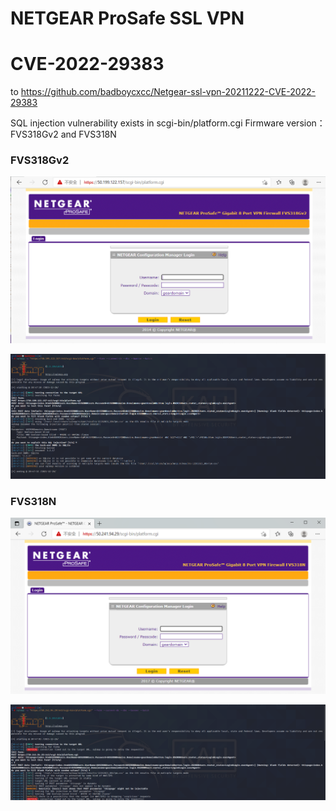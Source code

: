# NETGEAR ProSafe  SSL VPN
# CVE-2022-29383
to https://github.com/badboycxcc/Netgear-ssl-vpn-20211222-CVE-2022-29383

SQL injection vulnerability exists in scgi-bin/platform.cgi
Firmware version：
FVS318Gv2 and FVS318N


### FVS318Gv2
![](https://github.com/cxaqhq/netgear/blob/main/FVS318G-0.png)

![](https://github.com/cxaqhq/netgear/blob/main/FVS318G-1.png)

### FVS318N
![](https://github.com/cxaqhq/netgear/blob/main/FVS318N-0.png)

![](https://github.com/cxaqhq/netgear/blob/main/FVS318N-1.png)

